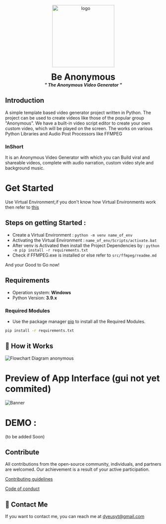 <p align="center">
  <img width="200" src="https://user-images.githubusercontent.com/87000693/205107683-ba6896dc-6776-48c6-9ae8-d4b13c4751ab.png" alt="logo">
  <h1 align="center" style="margin: 0 auto 0 auto;">Be Anonymous</h1>
  <h5 align="center" style="margin: 0 auto 0 auto;"> " The Anonymous Video Generator "</h5>
  </p>


 ##  Introduction
A simple template based video generator project written in Python. The project can be used to create videos like those of the popular group "Anonymous". We have a built-in video script editor to create your own custom video, which will be played on the screen. The works on various Python Libraries and Audio Post Processors like FFMPEG

### InShort
It is an Anonymous Video Generator with which you can Build viral and shareable videos, complete with audio narration, custom video style and background music.


  
# Get Started  
Use Virtual Environment,if you don't know how Virtual Environments work then refer to [this](
https://docs.python.org/3/tutorial/venv.html)


## Steps on getting Started :
- Create a Virtual Environment :  `python -m venv name_of_env`
- Activating the Virtual Environment : `name_of_env/Scripts/activate.bat`
- After venv is Activated then install the Project Dependencies by : `python -m pip install -r requirements.txt`
- Check if FFMPEG.exe is installed or else refer to `src/ffmpeg/readme.md`

And your Good to Go now!

  
## Requirements
* Operation system: **Windows**
* Python Version: **3.9.x**
### Required Modules
* Use the package manager [pip](https://pip.pypa.io/en/stable/) to install all the Required Modules.
```bash
pip install -r requirements.txt
```




## 📐 How it Works
![Flowchart Diagram anonymous](https://user-images.githubusercontent.com/87000693/205112261-6e994daf-42d4-4adf-a835-3de2aff2d848.png)



# Preview of App Interface (gui not yet commited)
![Banner](https://user-images.githubusercontent.com/87000693/205113602-3353c7c7-3b2f-4463-9464-683fe5120304.png)


# DEMO : 
(to be added Soon)

## Contribute

All contributions from the open-source community, individuals, and partners are welcomed. Our achievement is a result of your active participation.

[Contributing guidelines](docs/CONTRIBUTING.md)

[Code of conduct](CODE_OF_CONDUCT.md)

## 📝 Contact Me

If you want to contact me, you can
reach me at dyeusyt@gmail.com



